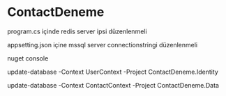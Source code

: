 # ContactDeneme

program.cs içinde redis server ipsi düzenlenmeli

appsetting.json içine mssql server connectionstringi düzenlenmeli

nuget console

update-database -Context UserContext -Project ContactDeneme.Identity

update-database -Context ContactContext -Project ContactDeneme.Data
